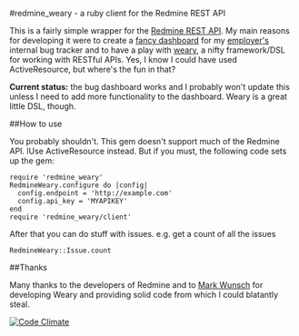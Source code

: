 #redmine_weary - a ruby client for the Redmine REST API

This is a fairly simple wrapper for the [Redmine REST API][redmine]. 
My main reasons for developing it were to create a [fancy dashboard][dashing] 
for my [employer's][3months] internal bug tracker and to have a play with 
[weary][Weary], a nifty framework/DSL for working with RESTful APIs. Yes,
I know I could have used ActiveResource, but where's the fun in that?

**Current status:** the bug dashboard works and I probably won't update this unless I need to add 
more functionality to the dashboard. Weary is a great little DSL, though.

##How to use

You probably shouldn't. This gem doesn't support much of the Redmine API. lUse ActiveResource instead. 
But if you must, the following code sets up the gem:

```
require 'redmine_weary'
RedmineWeary.configure do |config|
  config.endpoint = 'http://example.com'
  config.api_key = 'MYAPIKEY'
end
require 'redmine_weary/client'
```

After that you can do stuff with issues. e.g. get a count of all the issues

```
RedmineWeary::Issue.count
```

##Thanks

Many thanks to the developers of Redmine and to [Mark Wunsch][mwunsch] for developing Weary 
and providing solid code from which I could blatantly steal.

[redmine]:http://www.redmine.org/projects/redmine/wiki/Rest_api
[dashing]:http://shopify.github.com/dashing/
[3months]:http://www.3months.com
[weary]:https://github.com/mwunsch/weary
[mwunsch]:https://github.com/mwunsch

[![Code Climate](https://codeclimate.com/badge.png)](https://codeclimate.com/github/jmahoney/redmine_weary)
